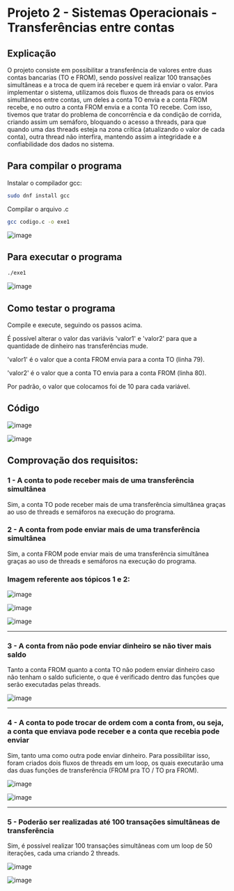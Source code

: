 # Projeto 2 - Sistemas Operacionais - Transferências entre contas

## Explicação

O projeto consiste em possibilitar a transferência de valores entre duas contas bancarias (TO e FROM), sendo possível realizar 100 transações simultâneas e a troca de quem irá receber e quem irá enviar o valor. Para implementar o sistema, utilizamos dois fluxos de threads para os envios simultâneos entre contas, um deles a conta TO envia e a conta FROM recebe, e no outro a conta FROM envia e a conta TO recebe. Com isso, tivemos que tratar do problema de concorrência e da condição de corrida, criando assim um semáforo, bloquando o acesso a threads, para que quando uma das threads esteja na zona crítica (atualizando o valor de cada conta), outra thread não interfira, mantendo assim a integridade e a confiabilidade dos dados no sistema.

## Para compilar o programa
Instalar o compilador gcc:
```bash
sudo dnf install gcc
```
Compilar o arquivo .c
```bash
gcc codigo.c -o exe1
```
![image](https://github.com/MaracujaDoMack/Sistemas-Operacionais-04G/assets/162309148/158c74a3-0073-4879-b3ce-f1909090f5dd)

## Para executar o programa
```bash
./exe1
```
![image](https://github.com/MaracujaDoMack/Sistemas-Operacionais-04G/assets/162309148/f0d10691-9a76-42e4-8663-b96bad6dbec3)

## Como testar o programa

Compile e execute, seguindo os passos acima.


É possível alterar o valor das variávis 'valor1' e 'valor2' para que a quantidade de dinheiro nas transferências mude.

'valor1' é o valor que a conta FROM envia para a conta TO (linha 79).

'valor2' é o valor que a conta TO envia para a conta FROM (linha 80).

Por padrão, o valor que colocamos foi de 10 para cada variável.

## Código

![image](https://github.com/MaracujaDoMack/Sistemas-Operacionais-04G/assets/162309148/8f6d5358-911a-4b3b-ada7-f988b3506d06)

![image](https://github.com/MaracujaDoMack/Sistemas-Operacionais-04G/assets/162309148/67551a50-fcd9-4797-a80c-6c3bdd7d6dfc)


## Comprovação dos requisitos:

### 1 - A conta to pode receber mais de uma transferência simultânea

Sim, a conta TO pode receber mais de uma transferência simultânea graças ao uso de threads e semáforos na execução do programa. 

### 2 - A conta from pode enviar mais de uma transferência simultânea

Sim, a conta FROM pode enviar mais de uma transferência simultânea graças ao uso de threads e semáforos na execução do programa.

### Imagem referente aos tópicos 1 e 2:

![image](https://github.com/MaracujaDoMack/Sistemas-Operacionais-04G/assets/162309148/30e7e56a-7203-42c3-a840-2016b1be39a8)

![image](https://github.com/MaracujaDoMack/Sistemas-Operacionais-04G/assets/162309148/5f6aa653-edf7-4ec6-98e9-0ab3ba03c1d3)

![image](https://github.com/MaracujaDoMack/Sistemas-Operacionais-04G/assets/162309148/12e7db9f-d524-44b1-afd9-4acce8846a4c)


---------------------
### 3 -  A conta from não pode enviar dinheiro se não tiver mais saldo

Tanto a conta FROM quanto a conta TO não podem enviar dinheiro caso não tenham o saldo suficiente, o que é verificado dentro das funções que serão executadas pelas threads.

![image](https://github.com/MaracujaDoMack/Sistemas-Operacionais-04G/assets/162309148/d795523b-da47-4564-a2c2-d3a9bae7ebaa)

-------------------
### 4 - A conta to pode trocar de ordem com a conta from, ou seja, a conta que enviava pode receber e a conta que recebia pode enviar

Sim, tanto uma como outra pode enviar dinheiro. Para possibilitar isso, foram criados dois fluxos de threads em um loop, os quais executarão uma das duas funções de transferência (FROM pra TO / TO pra FROM).

![image](https://github.com/MaracujaDoMack/Sistemas-Operacionais-04G/assets/162309148/99ad5859-ae87-4b31-b091-4a55a54ee7a8)

![image](https://github.com/MaracujaDoMack/Sistemas-Operacionais-04G/assets/162309148/a67aff96-f290-408f-adb1-addf0d0307d7)

------------------
### 5 - Poderão ser realizadas até 100 transações simultâneas de transferência

Sim, é possível realizar 100 transações simultâneas com um loop de 50 iterações, cada uma criando 2 threads.

![image](https://github.com/MaracujaDoMack/Sistemas-Operacionais-04G/assets/162309148/49b1e732-908b-4f38-8bb3-e52f2b6d9ae3)

![image](https://github.com/MaracujaDoMack/Sistemas-Operacionais-04G/assets/162309148/718184e0-27aa-4972-aa43-69f8c01139e9)
